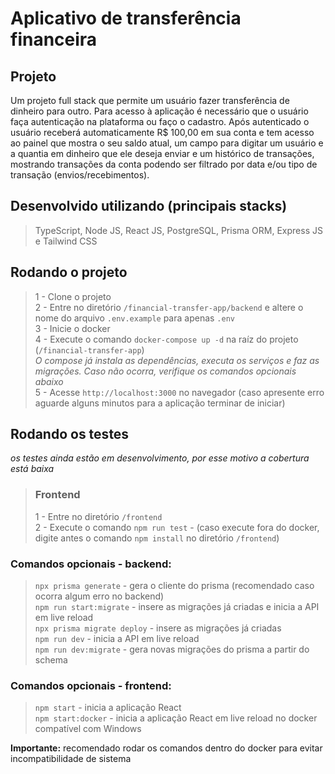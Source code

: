 # Aplicativo de transferência financeira

## Projeto

Um projeto full stack que permite um usuário fazer transferência de dinheiro para outro. Para acesso à aplicação é necessário que o usuário faça autenticação na plataforma ou faço o cadastro. Após autenticado o usuário receberá automaticamente R$ 100,00 em sua conta e tem acesso ao painel que mostra o seu saldo atual, um campo para digitar um usuário e a quantia em dinheiro que ele deseja enviar e um histórico de transações, mostrando transações da conta podendo ser filtrado por data e/ou tipo de transação (envios/recebimentos).

## Desenvolvido utilizando (principais stacks)
> TypeScript, Node JS, React JS, PostgreSQL, Prisma ORM, Express JS e Tailwind CSS

## Rodando o projeto
> 1 - Clone o projeto <br>
> 2 - Entre no diretório `/financial-transfer-app/backend` e altere o nome do arquivo `.env.example` para apenas `.env` <br>
> 3 - Inicie o docker <br>
> 4 - Execute o comando `docker-compose up -d` na raíz do projeto (`/financial-transfer-app`) <br>
> *O compose já instala as dependências, executa os serviços e faz as migrações. Caso não ocorra, verifique os comandos opcionais abaixo* <br>
> 5 - Acesse `http://localhost:3000` no navegador (caso apresente erro aguarde alguns minutos para a aplicação terminar de iniciar)

## Rodando os testes
*os testes ainda estão em desenvolvimento, por esse motivo a cobertura está baixa*

> ### Frontend
> 1 - Entre no diretório `/frontend` <br>
> 2 - Execute o comando `npm run test` - (caso execute fora do docker, digite antes o comando `npm install` no diretório `/frontend`)

### Comandos opcionais - backend:
> `npx prisma generate` - gera o cliente do prisma  (recomendado caso ocorra algum erro no backend) <br>
> `npm run start:migrate` - insere as migrações já criadas e inicia a API em live reload <br>
> `npx prisma migrate deploy` - insere as migrações já criadas <br>
> `npm run dev` - inicia a API em live reload <br>
> `npm run dev:migrate` - gera novas migrações do prisma a partir do schema <br>

### Comandos opcionais - frontend:
> `npm start` - inicia a aplicação React <br>
> `npm start:docker` - inicia a aplicação React em live reload no docker compatível com Windows

<b>Importante:</b> recomendado rodar os comandos dentro do docker para evitar incompatibilidade de sistema
